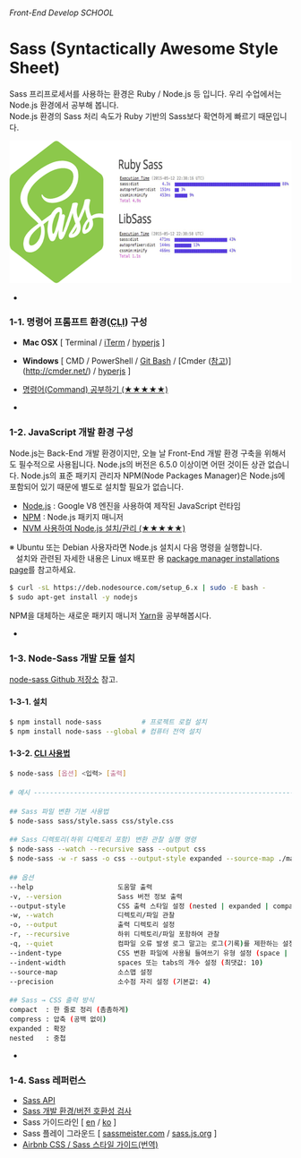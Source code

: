 ###### Front-End Develop SCHOOL

# Sass (Syntactically Awesome Style Sheet)

Sass 프리프로세서를 사용하는 환경은 Ruby / Node.js 등 입니다.
우리 수업에서는 Node.js 환경에서 공부해 봅니다.<br>
Node.js 환경의 Sass 처리 속도가 Ruby 기반의 Sass보다 확연하게 빠르기 때문입니다.

[<img src="../ASSETS/node-sass-compare.png" alt="Ruby Sass VS Node Sass Comparing" width="667" height="255">](http://blog.greggant.com/posts/2015/06/12/libsass-vs-sass-benchmark.html)

-

### 1-1. 명령어 프롬프트 환경(<abbr title="Command Line Interface">CLI</abbr>) 구성


- **Mac OSX** [ Terminal / [iTerm](https://www.iterm2.com/) / [hyperjs](https://hyper.is/) ]
- **Windows** [ CMD / PowerShell / [Git Bash](https://git-for-windows.github.io/) / [Cmder ([참고](http://demun.tistory.com/2508))](http://cmder.net/) / [hyperjs](https://hyper.is/) ]
- [명령어(Command) 공부하기 (★★★★★)](./CLI.md)

-

### 1-2. JavaScript 개발 환경 구성

Node.js는 Back-End 개발 환경이지만, 오늘 날 Front-End 개발 환경 구축을 위해서도 필수적으로 사용됩니다. Node.js의 버전은 6.5.0 이상이면 어떤 것이든 상관 없습니다.
Node.js의 표준 패키지 관리자 NPM(Node Packages Manager)은 Node.js에 포함되어 있기 때문에 별도로 설치할 필요가 없습니다.

- [Node.js](https://nodejs.org/) : Google V8 엔진을 사용하여 제작된 JavaScript 런타임
- [NPM](https://www.npmjs.com/) : Node.js 패키지 매니저
- [NVM 사용하여 Node.js 설치/관리 (★★★★★)](./NVM.md)

※ Ubuntu 또는 Debian 사용자라면 Node.js 설치시 다음 명령을 실행합니다.<br>
&nbsp;&nbsp;&nbsp;설치와 관련된 자세한 내용은 Linux 배포판 용 [package manager installations page](https://nodejs.org/en/download/package-manager/)를 참고하세요.

```sh
$ curl -sL https://deb.nodesource.com/setup_6.x | sudo -E bash -
$ sudo apt-get install -y nodejs
```

NPM을 대체하는 새로운 패키지 매니저 [Yarn](./Yarn.md)을 공부해봅시다.

-

### 1-3. Node-Sass 개발 모듈 설치

[node-sass Github 저장소](https://github.com/sass/node-sass) 참고.

#### 1-3-1. 설치

```sh
$ npm install node-sass          # 프로젝트 로컬 설치
$ npm install node-sass --global # 컴퓨터 전역 설치
```

#### 1-3-2. [CLI 사용법](https://github.com/sass/node-sass#command-line-interface)

```sh
$ node-sass [옵션] <입력> [출력]

# 예시 ---------------------------------------------------------------------------

## Sass 파일 변환 기본 사용법
$ node-sass sass/style.sass css/style.css

## Sass 디렉토리(하위 디렉토리 포함) 변환 관찰 실행 명령
$ node-sass --watch --recursive sass --output css
$ node-sass -w -r sass -o css --output-style expanded --source-map ./map

## 옵션
--help                     도움말 출력
-v, --version              Sass 버전 정보 출력
--output-style             CSS 출력 스타일 설정 (nested | expanded | compact | compressed)
-w, --watch                디렉토리/파일 관찰
-o, --output               출력 디렉토리 설정
-r, --recursive            하위 디렉토리/파일 포함하여 관찰
-q, --quiet                컴파일 오류 발생 로그 말고는 로그(기록)를 제한하는 설정
--indent-type              CSS 변환 파일에 사용될 들여쓰기 유형 설정 (space | tab)
--indent-width             spaces 또는 tabs의 개수 설정 (최댓값: 10)
--source-map               소스맵 설정
--precision                소수점 자리 설정 (기본값: 4)

## Sass → CSS 출력 방식
compact  : 한 줄로 정리 (촘촘하게)
compress : 압축 (공백 없이)
expanded : 확장
nested   : 중첩
```

-

### 1-4. Sass 레퍼런스
  - [Sass API](http://sass-lang.com/)
  - [Sass 개발 환경/버전 호환성 검사](http://sass-compatibility.github.io/)
  - Sass 가이드라인 [ [en](https://sass-guidelin.es/) / [ko](https://sass-guidelin.es/ko/) ]
  - Sass 플레이 그라운드 [ [sassmeister.com](http://www.sassmeister.com/) / [sass.js.org](http://sass.js.org/) ]
  - [Airbnb CSS / Sass 스타일 가이드(번역)](https://github.com/CodeMakeBros/css-style-guide)
